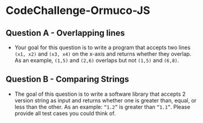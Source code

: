 # CodeChallenge-Ormuco-JS

## Question A - Overlapping lines
* Your goal for this question is to write a program that accepts two lines `(x1, x2)` and `(x3, x4)` on the x-axis and returns whether they overlap. As an example, `(1,5)` and `(2,6)` overlaps but not `(1,5)` and `(6,8)`.

## Question B - Comparing Strings
* The goal of this question is to write a software library that accepts 2 version string as input and returns whether one is greater than, equal, or less than the other. As an example: `“1.2”` is greater than `“1.1”`. Please provide all test cases you could think of.
